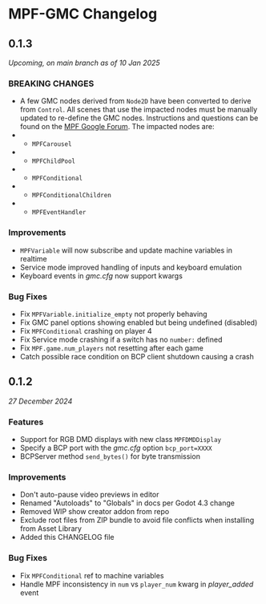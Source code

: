 # MPF-GMC Changelog

## 0.1.3
*Upcoming, on main branch as of 10 Jan 2025*

### BREAKING CHANGES

* A few GMC nodes derived from `Node2D` have been converted to derive from `Control`. All scenes that use the impacted nodes must be manually updated to re-define the GMC nodes. Instructions and questions can be found on the [MPF Google Forum](https://groups.google.com/g/mpf-users/c/eogaMj_sVNk). The impacted nodes are:
* * `MPFCarousel`
* * `MPFChildPool`
* * `MPFConditional`
* * `MPFConditionalChildren`
* * `MPFEventHandler`

### Improvements

* `MPFVariable` will now subscribe and update machine variables in realtime
* Service mode improved handling of inputs and keyboard emulation
* Keyboard events in *gmc.cfg* now support kwargs

### Bug Fixes

* Fix `MPFVariable.initialize_empty` not properly behaving
* Fix GMC panel options showing enabled but being undefined (disabled)
* Fix `MPFConditional` crashing on player 4
* Fix Service mode crashing if a switch has no `number:` defined
* Fix `MPF.game.num_players` not resetting after each game
* Catch possible race condition on BCP client shutdown causing a crash

## 0.1.2
*27 December 2024*

### Features

* Support for RGB DMD displays with new class `MPFDMDDisplay`
* Specify a BCP port with the *gmc.cfg* option `bcp_port=XXXX`
* BCPServer method `send_bytes()` for byte transmission

### Improvements

* Don't auto-pause video previews in editor
* Renamed "Autoloads" to "Globals" in docs per Godot 4.3 change
* Removed WIP show creator addon from repo
* Exclude root files from ZIP bundle to avoid file conflicts when installing from Asset Library
* Added this CHANGELOG file

### Bug Fixes

* Fix `MPFConditional` ref to machine variables
* Handle MPF inconsistency in `num` vs `player_num` kwarg in *player_added* event

